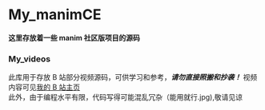 # My_manimCE
**这里存放着一些 manim 社区版项目的源码**
### My_videos
此库用于存放 B 站部分视频源码，可供学习和参考，***请勿直接照搬和抄袭！***
视频内容可见[我的 B 站主页](https://space.bilibili.com/634097324/)  
此外，由于编程水平有限，代码写得可能混乱冗杂（能用就行.jpg),敬请见谅
